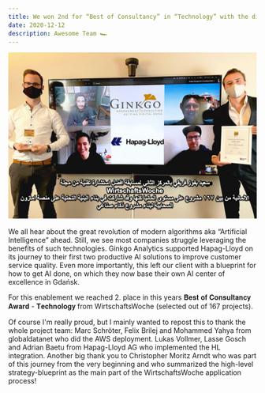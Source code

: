 ```yaml
---
title: We won 2nd for “Best of Consultancy” in “Technology” with the distinguished publication WirtschaftsWoche.
date: 2020-12-12
description: Awesome Team 🏎
---
```


![alt text](./WirtschaftsWoche.jpeg)

We all hear about the great revolution of modern algorithms aka “Artificial Intelligence” ahead. Still, we see most companies struggle leveraging the benefits of such technologies. Ginkgo Analytics supported Hapag-Lloyd on its journey to their first two productive AI solutions to improve customer service quality. Even more importantly, this left our client with a blueprint for how to get AI done, on which they now base their own AI center of excellence in Gdańsk.

For this enablement we reached 2. place in this years 𝐁𝐞𝐬𝐭 𝐨𝐟 𝐂𝐨𝐧𝐬𝐮𝐥𝐭𝐚𝐧𝐜𝐲 𝐀𝐰𝐚𝐫𝐝 - 𝐓𝐞𝐜𝐡𝐧𝐨𝐥𝐨𝐠𝐲 from WirtschaftsWoche (selected out of 167 projects).

Of course I'm really proud, but I mainly wanted to repost this to thank the whole project team: Marc Schröter, Felix Brilej and Mohammed Yahya from globaldatanet who did the AWS deployment. Lukas Vollmer, Lasse Gosch and Adrian Baetu from Hapag-Lloyd AG who implemented the HL integration.
Another big thank you to Christopher Moritz Arndt who was part of this journey from the very beginning and who summarized the high-level strategy-blueprint as the main part of the WirtschaftsWoche application process!
